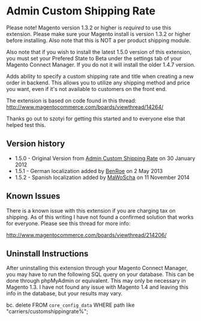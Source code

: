 # Admin Custom Shipping Rate

Please note! Magento version 1.3.2 or higher is *required* to use this extension. Please make sure your Magento install is version 1.3.2 or higher before installing. Also note that this is NOT a per product shipping module.

Also note that if you wish to install the latest 1.5.0 version of this extension, you must set your Prefered State to Beta under the settings tab of your Magento Connect Manager.  If you do not it will install the older 1.4.7 version.

Adds ability to specify a custom shipping rate and title when creating a new order in backend. This allows you to utilize any shipping method and price you want, even if it's not available to customers on the front end.

The extension is based on code found in this thread: http://www.magentocommerce.com/boards/viewthread/14264/

Thanks go out to szotyi for getting this started and to everyone else that helped test this.

## Version history
* 1.5.0 - Original Version from [Admin Custom Shipping Rate](http://www.magentocommerce.com/magento-connect/i960/extension/1477/admin-custom-shipping-rate) on 30 January 2012
* 1.5.1 - German localization added by [BenRoe](https://github.com/BenRoe) on 2 May 2013
* 1.5.2 - Spanish localization added by [MaWoScha](https://github.com/MaWoScha) on 11 November 2014

## Known Issues

There is a known issue with this extension if you are charging tax on shipping.  As of this writing I have not found a confirmed solution that works for everyone.  Please see this thread for more info:

http://www.magentocommerce.com/boards/viewthread/214206/

## Uninstall Instructions

After uninstalling this extension through your Magento Connect Manager, you may have to run the following SQL query on your database. This can be done through phpMyAdmin or equivalent. This may only be necessary in Magento 1.3. I have not found any issue with Magento 1.4 and leaving this info in the database, but your results may vary.

bc. delete FROM `core_config_data` WHERE path like "carriers/customshippingrate%";